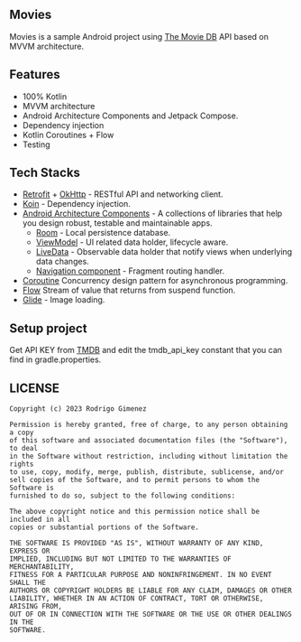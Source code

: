 ## Movies
Movies is a sample Android project using <a href="https://www.themoviedb.org/">The Movie DB</a> API based on MVVM architecture.

## Features
* 100% Kotlin
* MVVM architecture
* Android Architecture Components and Jetpack Compose.
* Dependency injection
* Kotlin Coroutines + Flow
* Testing

## Tech Stacks
* [Retrofit](http://square.github.io/retrofit/) + [OkHttp](http://square.github.io/okhttp/) - RESTful API and networking client.
* [Koin](https://insert-koin.io/) - Dependency injection.
* [Android Architecture Components](https://developer.android.com/topic/libraries/architecture) - A collections of libraries that help you design robust, testable and maintainable apps.
    * [Room](https://developer.android.com/training/data-storage/room) - Local persistence database.
    * [ViewModel](https://developer.android.com/reference/androidx/lifecycle/ViewModel) - UI related data holder, lifecycle aware.
    * [LiveData](https://developer.android.com/topic/libraries/architecture/livedata) - Observable data holder that notify views when underlying data changes.
    * [Navigation component](https://developer.android.com/guide/navigation) - Fragment routing handler.
* [Coroutine](https://developer.android.com/kotlin/coroutines) Concurrency design pattern for asynchronous programming.
* [Flow](https://developer.android.com/kotlin/flow) Stream of value that returns from suspend function.
* [Glide](https://github.com/bumptech/glide) - Image loading.

## Setup project
Get API KEY from [TMDB](https://www.themoviedb.org/) and edit the tmdb_api_key constant that you can find in gradle.properties.

## LICENSE
```
Copyright (c) 2023 Rodrigo Gimenez

Permission is hereby granted, free of charge, to any person obtaining a copy
of this software and associated documentation files (the "Software"), to deal
in the Software without restriction, including without limitation the rights
to use, copy, modify, merge, publish, distribute, sublicense, and/or
sell copies of the Software, and to permit persons to whom the Software is
furnished to do so, subject to the following conditions:

The above copyright notice and this permission notice shall be included in all
copies or substantial portions of the Software.

THE SOFTWARE IS PROVIDED "AS IS", WITHOUT WARRANTY OF ANY KIND, EXPRESS OR
IMPLIED, INCLUDING BUT NOT LIMITED TO THE WARRANTIES OF MERCHANTABILITY,
FITNESS FOR A PARTICULAR PURPOSE AND NONINFRINGEMENT. IN NO EVENT SHALL THE
AUTHORS OR COPYRIGHT HOLDERS BE LIABLE FOR ANY CLAIM, DAMAGES OR OTHER
LIABILITY, WHETHER IN AN ACTION OF CONTRACT, TORT OR OTHERWISE, ARISING FROM,
OUT OF OR IN CONNECTION WITH THE SOFTWARE OR THE USE OR OTHER DEALINGS IN THE
SOFTWARE.
```
